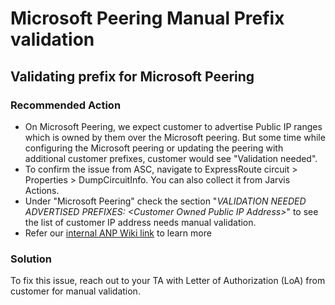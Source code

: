 # Microsoft Peering Manual Prefix validation

<properties
pageTitle="Microsoft Peering Manual Prefix validation"
description="Microsoft Peering Manual Prefix validation"
service="Microsoft.Network"
resource="Microsoft.Network/expressRouteCircuits,Microsoft.Network/expressRouteCrossConnections,Microsoft.Network/expressRouteGateways,Microsoft.Network/expressRoutePorts,Microsoft.Network/expressRoutePortsLocations,Microsoft.Network/expressRouteServiceProviders"
authors="riturajc"
ms.author="riturajc, assandu"
displayOrder=""
selfHelpType="TSG_Content"
supportTopicIds=""
resourceTags=""
productPesIds=""
cloudEnvironments="public, fairfax, blackforest, mooncake, usnat, ussec"
articleId="14a19f3e-4937-4a4e-8891-f5edcf09d38e"
ownershipId="CloudNet_AzureExpressRoute"
/>

## Validating prefix for Microsoft Peering

### Recommended Action

* On Microsoft Peering, we expect customer to advertise Public IP ranges which is owned by them over the Microsoft peering. But some time while configuring the Microsoft peering or updating the peering with additional customer prefixes, customer would see "Validation needed".
* To confirm the issue from ASC, navigate to ExpressRoute circuit > Properties > DumpCircuitInfo. You can also collect it from Jarvis Actions.
* Under "Microsoft Peering" check the section "*VALIDATION NEEDED ADVERTISED PREFIXES: \<Customer Owned Public IP Address\>*" to see the list of customer IP address needs manual validation.
* Refer our [internal ANP Wiki link](https://supportability.visualstudio.com/AzureNetworking/_wiki/wikis/Wiki/137958/How-to-Manually-Validate-ASN-and-Public-Prefixes-for-ExR) to learn more

### Solution

To fix this issue, reach out to your TA with Letter of Authorization (LoA) from customer for manual validation.
